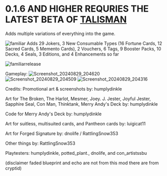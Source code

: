 # 0.1.6 AND HIGHER REQURIES THE LATEST BETA OF [TALISMAN](https://github.com/MathIsFun0/Talisman)

Adds multiple variations of everything into the game.  
        
![familiar](https://github.com/user-attachments/assets/58498779-25bc-4128-8a35-6cda1e17a795)
Adds 29 Jokers, 3 New Consumable Types (16 Fortune Cards, 12 Sacred Cards, 5 Memento Cards), 2 Vouchers, 6 Tags, 9 Booster Packs, 10 Decks, 4 Seals, 3 Editions, and 4 Enhancements so far

![familiarrelease](https://github.com/user-attachments/assets/f7a77274-b4f5-438c-a64c-8c6f08ea7d36)

Gameplay:
![Screenshot_20240829_204620](https://github.com/user-attachments/assets/a628f3cd-1728-40fc-8f07-663fcc3046cf)
![Screenshot_20240829_204509](https://github.com/user-attachments/assets/e0d03f02-eccb-4343-b68b-63ada0d8481d)
![Screenshot_20240829_204316](https://github.com/user-attachments/assets/77e7ca58-dcb9-45e4-9433-469214c98a55)

Credits:
Promotional art & screenshots by: humplydinkle

Art for The Broken, The Harlot, Mesmer, Joey. J. Jester, Joyful Jester,
Sapphire Seal, Con Man, Thinktank, Merry Andy's Deck
by: humplydinkle

Code for Merry Andy's Deck
by: humplydinkle

Art for suitless, multisuited cards, and Pantheon cards
by: luigicat11

Art for Forged Signature
by: dnolife / RattlingSnow353

Other things
by: RattlingSnow353

Playtesters: humplydinkle, potted_plant., dnolife, and con_artistssbu

(disclaimer faded blueprint and echo are not from this mod there are from cryptid)
